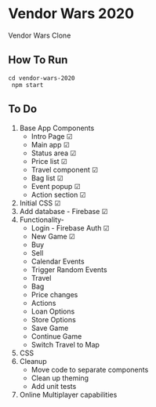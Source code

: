 # Vendor Wars 2020

Vendor Wars Clone

## How To Run

<code>cd vendor-wars-2020<br>
npm start</code>

## To Do

1. Base App Components
   - Intro Page &#9745;
   - Main app &#9745;
   - Status area &#9745;
   - Price list &#9745;
   - Travel component &#9745;
   - Bag list &#9745;
   - Event popup &#9745;
   - Action section &#9745;
2. Initial CSS &#9745;
3. Add database - Firebase &#9745;
4. Functionality-
   - Login - Firebase Auth &#9745;
   - New Game &#9745;
   - Buy
   - Sell
   - Calendar Events
   - Trigger Random Events
   - Travel
   - Bag
   - Price changes
   - Actions
   - Loan Options
   - Store Options
   - Save Game
   - Continue Game
   - Switch Travel to Map
5. CSS
6. Cleanup
   - Move code to separate components
   - Clean up theming
   - Add unit tests
7. Online Multiplayer capabilities
